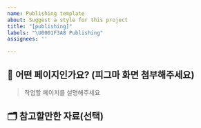```yaml
---
name: Publishing template
about: Suggest a style for this project
title: "[publishing]"
labels: "\U0001F3A8 Publishing"
assignees: ''

---
```


## 🎨 어떤 페이지인가요? (피그마 화면 첨부해주세요)

> 작업할 페이지를 설명해주세요

## 🗂️ 참고할만한 자료(선택)
